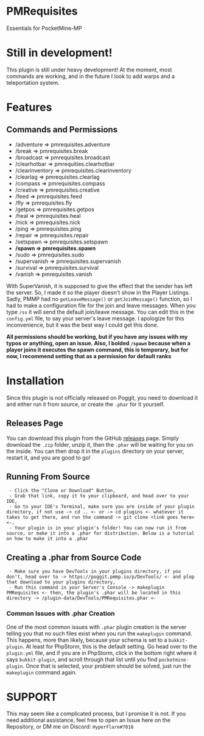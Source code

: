 # PMRequisites
Essentials for PocketMine-MP

# Still in development!
This plugin is still under heavy development! At the moment, most commands are working, and in the future I look to add warps and a teleportation system.

# Features

## Commands and Permissions

- /adventure => pmrequisites.adventure
- /break => pmrequisites.break
- /broadcast => pmrequisites.broadcast
- /clearhotbar => pmrequities.clearhotbar
- /clearinventory => pmrequisites.clearinventory
- /clearlag => pmrequisites.clearlag
- /compass => pmrequisites.compass
- /creative => pmrequisites.creative
- /feed => pmrequisites.feed
- /fly => pmrequisites.fly
- /getpos => pmrequisites.getpos
- /heal => pmrequisites.heal
- /nick => pmrequisites.nick
- /ping => pmrequisites.ping
- /repair => pmrequisites.repair
- /setspawn => pmrequisites.setspawn
- **/spawn => pmrequisites.spawn**
- /sudo => pmrequisites.sudo
- /supervanish => pmrequisites.supervanish
- /survival => pmrequisites.survival
- /vanish => pmrequisites.vanish

With SuperVanish, it is supposed to give the effect that the sender has left the server. So, I made it so the player doesn't show in the Player Listings. Sadly, PMMP had no `getLeaveMessage()` or `getJoinMessage()` function, so I had to make a configuration file for the join and leave messages. When you type `/sv` it will send the default join/leave message. You can edit this in the `config.yml` file, to say your server's leave message. I apologize for this inconvenience, but it was the best way I could get this done.

**All permissions should be working, but if you have any issues with my typos or anything, open an issue. Also, I bolded `/spawn` because when a player joins it executes the spawn command, this is temporary, but for now, I recommend setting that as a permission for default ranks**

# Installation
Since this plugin is not officially released on Poggit, you need to download it and either run it from source, or create the `.phar` for it yourself.

## Releases Page

You can download this plugin from the GitHub [releases](https://github.com/HyperFlareMC/PMRequisites/releases) page. Simply download the `.zip` folder, unzip it, then the `.phar` will be waiting for you on the inside. You can then drop it in the `plugins` directory on your server, restart it, and you are good to go!

## Running From Source

` - Click the "Clone or Download" Button,` <br />
` - Grab that link, copy it to your clipboard, and head over to your IDE,`<br />
` - Go to your IDE's Terminal, make sure you are inside of your plugin directory, if not use -> cd .. <- or -> cd plugins <- whatever it takes to get there, and run the command -> git clone <link goes here> <-,` <br />
` - Your plugin is in your plugin's folder! You can now run it from source, or make it into a .phar for distribution. Below is a tutorial on how to make it into a .phar`

## Creating a .phar from Source Code

` - Make sure you have DevTools in your plugins directory, if you don't, head over to -> https://poggit.pmmp.io/p/DevTools/ <- and plop that download to your plugins directory,` <br />
` - Run this command in your Server's Console -> makeplugin PMRequisites <- then, the plugin's .phar will be located in this directory -> /plugin-data/DevTools/PMRequisites.phar <-`

### Common Issues with .phar Creation

One of the most common issues with `.phar` plugin creation is the server telling you that no such files exist when you run the `makeplugin` command. This happens, more than likely, because your schema is set to a `bukkit-plugin`. At least for PhpStorm, this is the default setting. Go head over to the `plugin.yml` file, and if you are in PhpStorm, click in the bottom right where it says `bukkit-plugin`, and scroll through that list until you find `pocketmine-plugin`. Once that is selected, your problem should be solved, just run the `makeplugin` command again.

# SUPPORT

This may seem like a complicated process, but I promise it is not. If you need additional assistance, feel free to open an Issue here on the Repository, or DM me on Discord: `HyperFlare#7018`
